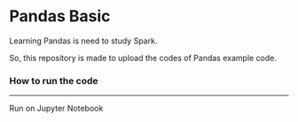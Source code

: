 # Pandas Basic

Learning Pandas is need to study Spark. 

So, this repository is made to upload the codes of Pandas example code.

### How to run the code

------

Run on Jupyter Notebook

